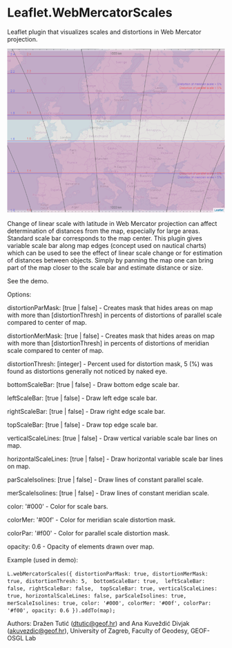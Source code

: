 # Leaflet.WebMercatorScales
Leaflet plugin that visualizes scales and distortions in Web Mercator projection.

![Leaflet.WebMercatorScales](https://github.com/dtutic/Leaflet.WebMercatorScales/blob/master/Leaflet%20Web%20Mecator%20Scales%20Demo.png)

Change of linear scale with latitude in Web Mercator projection can affect determination of distances from the map, especially for large areas. Standard scale bar corresponds to the map center. This plugin gives variable scale bar along map edges (concept used on nautical charts) which can be used to see the effect of linear scale change or for estimation of distances between objects. Simply by panning the map one can bring part of the map closer to the scale bar and estimate distance or size.

See the demo.

Options:

distortionParMask: [true | false] - Creates mask that hides areas on map with more than [distortionThresh] in percents of distortions of parallel scale compared to center of map.

distortionMerMask: [true | false] - Creates mask that hides areas on map with more than [distortionThresh] in percents of distortions of meridian scale compared to center of map.

distortionThresh: [integer] - Percent used for distortion mask, 5 (%) was found as distortions generally not noticed by naked eye.

bottomScaleBar: [true | false] - Draw bottom edge scale bar. 

leftScaleBar: [true | false] - Draw left edge scale bar.

rightScaleBar: [true | false] - Draw right edge scale bar.

topScaleBar: [true | false] - Draw top edge scale bar.

verticalScaleLines: [true | false] - Draw vertical variable scale bar lines on map. 

horizontalScaleLines: [true | false] - Draw horizontal variable scale bar lines on map.

parScaleIsolines: [true | false] - Draw lines of constant parallel scale.

merScaleIsolines: [true | false] - Draw lines of constant meridian scale.

color: '#000' - Color for scale bars.

colorMer: '#00f' - Color for meridian scale distortion mask.

colorPar: '#f00' - Color for parallel scale distortion mask.

opacity: 0.6 - Opacity of elements drawn over map.


Example (used in demo):

`L.webMercatorScales({ distortionParMask: true,
						 distortionMerMask: true,
						 distortionThresh: 5, 
						 bottomScaleBar: true, 
						 leftScaleBar: false,
						 rightScaleBar: false, 
						 topScaleBar: true,
						 verticalScaleLines: true,
						 horizontalScaleLines: false,
						 parScaleIsolines: true,
						 merScaleIsolines: true,
						 color: '#000',
						 colorMer: '#00f',
						 colorPar: '#f00',
						 opacity: 0.6 }).addTo(map);`
             
Authors: Dražen Tutić (dtutic@geof.hr) and Ana Kuveždić Divjak (akuvezdic@geof.hr), University of Zagreb, Faculty of Geodesy, GEOF-OSGL Lab
